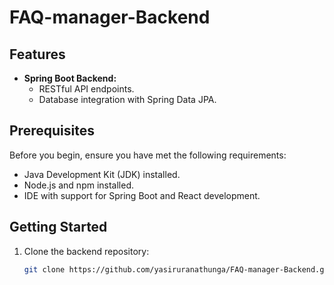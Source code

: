 # FAQ-manager-Backend

## Features

- **Spring Boot Backend:**
  - RESTful API endpoints.
  - Database integration with Spring Data JPA.

## Prerequisites

Before you begin, ensure you have met the following requirements:

- Java Development Kit (JDK) installed.
- Node.js and npm installed.
- IDE with support for Spring Boot and React development.

## Getting Started

1. Clone the backend repository:

   ```bash
   git clone https://github.com/yasiruranathunga/FAQ-manager-Backend.git
